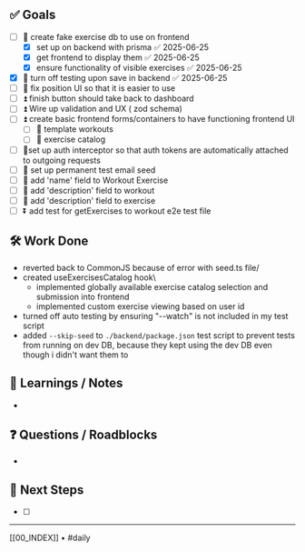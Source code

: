 ## ✅ Goals
- [ ] 🔺 create fake exercise db to use on frontend
	- [x] set up on backend with prisma ✅ 2025-06-25
	- [x] get frontend to display them ✅ 2025-06-25
	- [x] ensure functionality of visible exercises ✅ 2025-06-25
- [x] 🔺 turn off testing upon save in backend ✅ 2025-06-25
- [ ] 🔼 fix position UI so that it is easier to use
- [ ] ⏫ finish button should take back to dashboard
- [ ] ⏫ Wire up validation and UX ( zod schema)
- [ ] ⏫ create basic frontend forms/containers to have functioning frontend UI
	- [ ] 🔼 template workouts
	- [ ] 🔼 exercise catalog
- [ ] 🔼set up auth interceptor so that auth tokens are automatically attached to outgoing requests
- [ ] 🔼 set up permanent test email seed
- [ ] 🔽 add 'name' field to Workout Exercise
- [ ] 🔽 add 'description' field to workout
- [ ] 🔽 add 'description' field to exercise
- [ ] ⏬ add test for getExercises to workout e2e test file

## 🛠️ Work Done
- reverted back to CommonJS because of error with seed.ts file/
- created useExercisesCatalog hook\
	- implemented globally available exercise catalog selection and submission into frontend
	- implemented custom exercise viewing based on user id
- turned off auto testing by ensuring "--watch" is not included in my test script
- added `--skip-seed` to `./backend/package.json` test script to prevent tests from running on dev DB, because they kept using the dev DB even though i didn't want them to

## 🧠 Learnings / Notes
- 

## ❓ Questions / Roadblocks
- 

## 🔁 Next Steps
- [ ] 

---
[[00_INDEX]] • #daily
